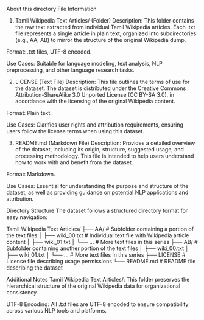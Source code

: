 About this directory
File Information
1. Tamil Wikipedia Text Articles/ (Folder)
Description: This folder contains the raw text extracted from individual Tamil Wikipedia articles. Each .txt file represents a single article in plain text, organized into subdirectories (e.g., AA, AB) to mirror the structure of the original Wikipedia dump.

Format: .txt files, UTF-8 encoded.

Use Cases: Suitable for language modeling, text analysis, NLP preprocessing, and other language research tasks.

2. LICENSE (Text File)
Description: This file outlines the terms of use for the dataset. The dataset is distributed under the Creative Commons Attribution-ShareAlike 3.0 Unported License (CC BY-SA 3.0), in accordance with the licensing of the original Wikipedia content.

Format: Plain text.

Use Cases: Clarifies user rights and attribution requirements, ensuring users follow the license terms when using this dataset.

3. README.md (Markdown File)
Description: Provides a detailed overview of the dataset, including its origin, structure, suggested usage, and processing methodology. This file is intended to help users understand how to work with and benefit from the dataset.

Format: Markdown.

Use Cases: Essential for understanding the purpose and structure of the dataset, as well as providing guidance on potential NLP applications and attribution.

Directory Structure
The dataset follows a structured directory format for easy navigation:

Tamil Wikipedia Text Articles/ ├── AA/ # Subfolder containing a portion of the text files │ ├── wiki_00.txt # Individual text file with Wikipedia article content │ ├── wiki_01.txt │ └── … # More text files in this series ├── AB/ # Subfolder containing another portion of the text files │ ├── wiki_00.txt │ ├── wiki_01.txt │ └── … # More text files in this series ├── LICENSE # License file describing usage permissions └── README.md # README file describing the dataset

Additional Notes
Tamil Wikipedia Text Articles/: This folder preserves the hierarchical structure of the original Wikipedia data for organizational consistency.

UTF-8 Encoding: All .txt files are UTF-8 encoded to ensure compatibility across various NLP tools and platforms.